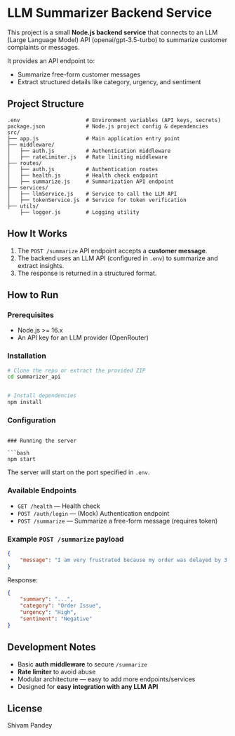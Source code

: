 
# LLM Summarizer Backend Service

This project is a small **Node.js backend service** that connects to an LLM (Large Language Model) API (openai/gpt-3.5-turbo) to summarize customer complaints or messages.

It provides an API endpoint to:
- Summarize free-form customer messages
- Extract structured details like category, urgency, and sentiment

## Project Structure

```
.env                     # Environment variables (API keys, secrets)
package.json             # Node.js project config & dependencies
src/
├── app.js               # Main application entry point
├── middleware/
│   ├── auth.js          # Authentication middleware
│   ├── rateLimiter.js   # Rate limiting middleware
├── routes/
│   ├── auth.js          # Authentication routes
│   ├── health.js        # Health check endpoint
│   ├── summarize.js     # Summarization API endpoint
├── services/
│   ├── llmService.js    # Service to call the LLM API
│   ├── tokenService.js  # Service for token verification
├── utils/
    ├── logger.js        # Logging utility
```

## How It Works

1. The `POST /summarize` API endpoint accepts a **customer message**.
2. The backend uses an LLM API (configured in `.env`) to summarize and extract insights.
3. The response is returned in a structured format.

## How to Run

### Prerequisites

- Node.js >= 16.x
- An API key for an LLM provider (OpenRouter)

### Installation

```bash
# Clone the repo or extract the provided ZIP
cd summarizer_api


# Install dependencies
npm install
```

### Configuration


```

### Running the server

```bash
npm start
```

The server will start on the port specified in `.env`.

### Available Endpoints

- `GET /health` — Health check
- `POST /auth/login` — (Mock) Authentication endpoint
- `POST /summarize` — Summarize a free-form message (requires token)

### Example `POST /summarize` payload

```json
{
    "message": "I am very frustrated because my order was delayed by 3 weeks and no one is responding."
}
```

Response:

```json
{
    "summary": "...",
    "category": "Order Issue",
    "urgency": "High",
    "sentiment": "Negative"
}
```

## Development Notes

- Basic **auth middleware** to secure `/summarize`
- **Rate limiter** to avoid abuse
- Modular architecture — easy to add more endpoints/services
- Designed for **easy integration with any LLM API**

## License

Shivam Pandey
